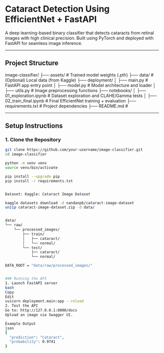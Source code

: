 # Cataract Detection Using EfficientNet + FastAPI

A deep learning-based binary classifier that detects cataracts from retinal images with high clinical precision. Built using PyTorch and deployed with FastAPI for seamless image inference.

---

## Project Structure

image-classifier/
├── assets/ # Trained model weights (.pth)
├── data/ # (Optional) Local data (from Kaggle)
├── deployment/
│ ├── main.py # FastAPI app entry point
│ ├── model.py # Model architecture and loader
│ ├── utils.py # Image preprocessing functions
├── notebooks/
│ ├── 01_exploration.ipynb # Dataset exploration and CLAHE/Gamma tests
│ ├── 02_train_final.ipynb # Final EfficientNet training + evaluation
├── requirements.txt # Project dependencies
├── README.md # 

---

##  Setup Instructions

### 1. Clone the Repository

```bash
git clone https://github.com/your-username/image-classifier.git
cd image-classifier

python -m venv venv
source venv/bin/activate

pip install --upgrade pip
pip install -r requirements.txt


Dataset: Kaggle: Cataract Image Dataset

kaggle datasets download -d nandanp6/cataract-image-dataset
unzip cataract-image-dataset.zip -d data/


data/
└── raw/
    └── processed_images/
        ├── train/
        │   ├── cataract/
        │   └── normal/
        └── test/
            ├── cataract/
            └── normal/

DATA_ROOT = "data/raw/processed_images/"


### Running the API
1. Launch FastAPI server
bash
Copy
Edit
uvicorn deployment.main:app --reload
2. Test the API
Go to: http://127.0.0.1:8000/docs
Upload an image via Swagger UI.

Example Output
json
{
  "prediction": "Cataract",
  "probability": 0.9741
}
